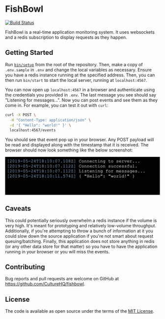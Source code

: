 # FishBowl

[![Build Status](https://github.com/CultureHQ/fishbowl/workflows/Main/badge.svg)](https://github.com/CultureHQ/fishbowl/actions)

FishBowl is a real-time application monitoring system. It uses websockets and a redis subscription to display requests as they happen.

## Getting Started

Run [`bin/setup`](bin/setup) from the root of the repository. Then, make a copy of `.env.sample` in `.env` and change the local variables as necessary. Ensure you have a redis instance running at the specified address. Then, you can then run `bin/start` to start the local server, running at `localhost:4567`.

You can now open up `localhost:4567` in a browser and authenticate using the credentials you provided in `.env`. The last message you see should say "Listening for messages...". Now you can post events and see them as they come in. For example, you can test it out with `curl`:

```bash
curl -X POST \
  -H "Content-Type: application/json" \
  -d '{ "Hello": "world!" }' \
  localhost:4567/events
```

You should see that event pop up in your browser. Any POST payload will be read and displayed along with the timestamp that it is received. The browser should now look something like the below screenshot:

![Screenshot](docs/screenshot.png)

## Caveats

This could potentially seriously overwhelm a redis instance if the volume is very high. It's meant for prototyping and relatively low-volume throughput. Additionally, if you're attempting to throw a bunch of information at it you could slow down the source application if you're not smart about request queuing/batching. Finally, this application does not store anything in redis (or any other data store for that matter) so you have to have the application running in your browser or you will miss the events.

## Contributing

Bug reports and pull requests are welcome on GitHub at https://github.com/CultureHQ/fishbowl.

## License

The code is available as open source under the terms of the [MIT License](https://opensource.org/licenses/MIT).
